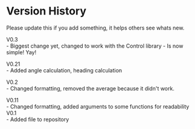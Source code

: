 Version History
=========
Please update this if you add something, it helps others see whats new.

V0.3 <br />
	- Biggest change yet, changed to work with the Control library
	- Is now simple! Yay!

V0.21 <br />
	- Added angle calculation, heading calculation

V0.2 <br />
	- Changed formatting, removed the average because it didn't work.

V0.11 <br />
	- Changed formatting, added arguments to some functions for readability
V0.1 <br />
	- Added file to repository
